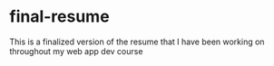 # final-resume
This is a finalized version of the resume that I have been working on throughout my web app dev course
